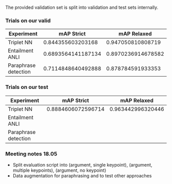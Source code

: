 The provided validation set is split into validation and test sets internally. 

### Trials on our valid

| Experiment      	| mAP Strict         	| mAP Relaxed        	|
|-----------------	|--------------------	|--------------------	|
| Triplet NN      	| 0.844355603203168 	| 0.947050810808719 	|
| Entailment ANLI 	| 0.6893564141187134 	| 0.8970236914678582 	|
| Paraphrase detection 	| 0.7114848640492888 	| 0.878784591933353 	|




### Trials on our test

| Experiment      	| mAP Strict         	| mAP Relaxed        	|
|-----------------	|--------------------	|--------------------	|
| Triplet NN      	| 0.8884606072596714 	| 0.963442996320446 	|
| Entailment ANLI 	| |  	|
| Paraphrase detection 	|  	|  	|


### Meeting notes 18.05
- Split evaluation script into (argument, single keypoint), (argument, multiple keypoints), (argument, no keypoint)
- Data augmentation for paraphrasing and to test other approaches

